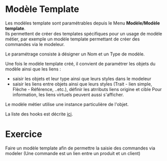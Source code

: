 Modèle Template 
====================

Les modèles template sont paramétrables depuis le Menu **Modèle/Modèle template**.  
Ils permettent de créer des templates spécifiques pour un usage de modèle métier, par exemple un modèle template permettant de créer des commandes via le modeleur.  

Le paramétrage consiste à désigner un Nom et un Type de modèle. 

Une fois le modèle template créé, il convient de paramétrer les objets du modèle ainsi que les liens : 
- saisir les objets et leur type ainsi que leurs styles dans le modeleur
- saisir les liens entre objets ainsi que leurs styles (Trait - lien simple, Flèche - Référence, ..etc.), définir les atrributs liens origine et cible
Pour information, les liens virtuels peuvent aussi s'afficher.

Le modèle métier utilise une instance particulière de l'objet.

La liste des hooks est décrite [ici](/lesson//core/modeler-code-hooks).



Exercice
====================

Faire un modèle template afin de permettre la saisie des commandes via modeler
(Une commande est un lien entre un produit et un client)



